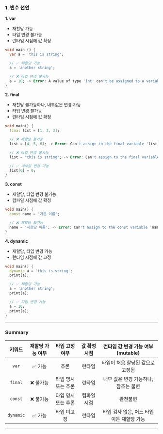 ### 1. 변수 선언
**1. var**
- 재할당 가능
- 타입 변경 불가능
- 런타임 시점에 값 확정
```dart
void main () {
  var a = 'this is string';

  // ✅ 재할당 가능
  a = 'another string';

  // ❌ 타입 변경 불가능
  a = 10; -> Error: A value of type 'int' can't be assigned to a variable of type 'String'.
}
```
**2. final**
- 재할당 불가능하나, 내부값은 변경 가능
- 타입 변경 불가능
- 런타임 시점에 값 확정
```dart
void main() {
  final list = [1, 2, 3];

  // ❌ 재할당 불가능
  list = [4, 5, 6]; -> Error: Can't assign to the final variable 'list'.

  // ❌ 타입 변경 불가능
  list = "this is string"; -> Error: Can't assign to the final variable 'list'.

  // ✅ 내부값 변경 가능
  list[0] = 0;
}
```
**3. const**
- 재할당, 타입 변경 불가능
- 컴파일 시점에 값 확정
```dart
void main() {
  const name = '기존 이름';

  // ❌ 재할당 불가능
  name = '재할당 이름'; -> Error: Can't assign to the const variable 'name'.
}
```
**4. dynamic**
- 재할당, 타입 변경 가능
- 런타임 시점에 값 고정
```dart
void main() {
  dynamic a = 'this is string';
  print(a);

  // ✅ 재할당 가능
  a = 'another string';
  print(a);

  // ✅ 타입 변경 가능
  a = 10;
  print(a);
}
```

---

### Summary
|키워드|재할당 가능 여부|타입 고정 여부|값 확정 시점|런타임 값 변경 가능 여부(mutable)|
|:--:|:--:|:--:|:--:|:--:|
|`var`|✅ 가능|추론|런타임|타입이 처음 할당된 값으로 고정됨|
|`final`|❌ 불가능|타입 명시 또는 추론|런타임|내부 값은 변경 가능하나, 참조는 불변|
|`const`|❌ 불가능|타입 명시 또는 추론|컴파일 시점|완전불변|
|`dynamic`|✅ 가능|타입 미고정|런타임|타입 검사 없음, 어느 타입이든 재할당 가능|

---

